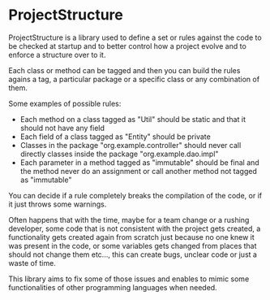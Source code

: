# ProjectStructure

ProjectStructure is a library used to define a set or rules against the code to be checked at startup and to better control how a project evolve and to enforce a structure over to it.

Each class or method can be tagged and then you can build the rules agains a tag, a particular package or a specific class or any combination of them.

Some examples of possible rules:
* Each method on a class tagged as "Util" should be static and that it should not have any field
* Each field of a class tagged as "Entity" should be private
* Classes in the package "org.example.controller" should never call directly classes inside the package "org.example.dao.impl"
* Each parameter in a method tagged as "immutable" should be final and the method never do an assignment or call another method not tagged as "immutable"

You can decide if a rule completely breaks the compilation of the code, or if it just throws some warnings.

Often happens that with the time, maybe for a team change or a rushing developer, some code that is not consistent with the project gets created, a functionality gets created again from scratch just because no one knew it was present in the code, or some variables gets changed from places that should not change them etc..., this can create bugs, unclear code or just a waste of time.

This library aims to fix some of those issues and enables to mimic some functionalities of other programming languages when needed.

